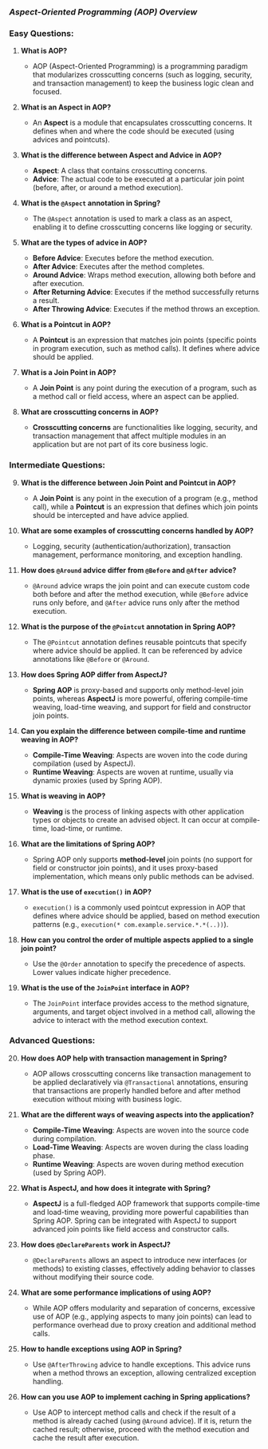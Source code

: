 ### ***Aspect-Oriented Programming (AOP) Overview***

### **Easy Questions:**

1. **What is AOP?**
   - AOP (Aspect-Oriented Programming) is a programming paradigm that modularizes crosscutting concerns (such as logging, security, and transaction management) to keep the business logic clean and focused.

2. **What is an Aspect in AOP?**
   - An **Aspect** is a module that encapsulates crosscutting concerns. It defines when and where the code should be executed (using advices and pointcuts).

3. **What is the difference between Aspect and Advice in AOP?**
   - **Aspect**: A class that contains crosscutting concerns.
   - **Advice**: The actual code to be executed at a particular join point (before, after, or around a method execution).

4. **What is the `@Aspect` annotation in Spring?**
   - The `@Aspect` annotation is used to mark a class as an aspect, enabling it to define crosscutting concerns like logging or security.

5. **What are the types of advice in AOP?**
   - **Before Advice**: Executes before the method execution.
   - **After Advice**: Executes after the method completes.
   - **Around Advice**: Wraps method execution, allowing both before and after execution.
   - **After Returning Advice**: Executes if the method successfully returns a result.
   - **After Throwing Advice**: Executes if the method throws an exception.

6. **What is a Pointcut in AOP?**
   - A **Pointcut** is an expression that matches join points (specific points in program execution, such as method calls). It defines where advice should be applied.

7. **What is a Join Point in AOP?**
   - A **Join Point** is any point during the execution of a program, such as a method call or field access, where an aspect can be applied.

8. **What are crosscutting concerns in AOP?**
   - **Crosscutting concerns** are functionalities like logging, security, and transaction management that affect multiple modules in an application but are not part of its core business logic.

### **Intermediate Questions:**

9. **What is the difference between Join Point and Pointcut in AOP?**
   - A **Join Point** is any point in the execution of a program (e.g., method call), while a **Pointcut** is an expression that defines which join points should be intercepted and have advice applied.

10. **What are some examples of crosscutting concerns handled by AOP?**
    - Logging, security (authentication/authorization), transaction management, performance monitoring, and exception handling.

11. **How does `@Around` advice differ from `@Before` and `@After` advice?**
    - `@Around` advice wraps the join point and can execute custom code both before and after the method execution, while `@Before` advice runs only before, and `@After` advice runs only after the method execution.

12. **What is the purpose of the `@Pointcut` annotation in Spring AOP?**
    - The `@Pointcut` annotation defines reusable pointcuts that specify where advice should be applied. It can be referenced by advice annotations like `@Before` or `@Around`.

13. **How does Spring AOP differ from AspectJ?**
    - **Spring AOP** is proxy-based and supports only method-level join points, whereas **AspectJ** is more powerful, offering compile-time weaving, load-time weaving, and support for field and constructor join points.

14. **Can you explain the difference between compile-time and runtime weaving in AOP?**
    - **Compile-Time Weaving**: Aspects are woven into the code during compilation (used by AspectJ).
    - **Runtime Weaving**: Aspects are woven at runtime, usually via dynamic proxies (used by Spring AOP).

15. **What is weaving in AOP?**
    - **Weaving** is the process of linking aspects with other application types or objects to create an advised object. It can occur at compile-time, load-time, or runtime.

16. **What are the limitations of Spring AOP?**
    - Spring AOP only supports **method-level** join points (no support for field or constructor join points), and it uses proxy-based implementation, which means only public methods can be advised.

17. **What is the use of `execution()` in AOP?**
    - `execution()` is a commonly used pointcut expression in AOP that defines where advice should be applied, based on method execution patterns (e.g., `execution(* com.example.service.*.*(..))`).

18. **How can you control the order of multiple aspects applied to a single join point?**
    - Use the `@Order` annotation to specify the precedence of aspects. Lower values indicate higher precedence.

19. **What is the use of the `JoinPoint` interface in AOP?**
    - The `JoinPoint` interface provides access to the method signature, arguments, and target object involved in a method call, allowing the advice to interact with the method execution context.

### **Advanced Questions:**

20. **How does AOP help with transaction management in Spring?**
    - AOP allows crosscutting concerns like transaction management to be applied declaratively via `@Transactional` annotations, ensuring that transactions are properly handled before and after method execution without mixing with business logic.

21. **What are the different ways of weaving aspects into the application?**
    - **Compile-Time Weaving**: Aspects are woven into the source code during compilation.
    - **Load-Time Weaving**: Aspects are woven during the class loading phase.
    - **Runtime Weaving**: Aspects are woven during method execution (used by Spring AOP).

22. **What is AspectJ, and how does it integrate with Spring?**
    - **AspectJ** is a full-fledged AOP framework that supports compile-time and load-time weaving, providing more powerful capabilities than Spring AOP. Spring can be integrated with AspectJ to support advanced join points like field access and constructor calls.

23. **How does `@DeclareParents` work in AspectJ?**
    - `@DeclareParents` allows an aspect to introduce new interfaces (or methods) to existing classes, effectively adding behavior to classes without modifying their source code.

24. **What are some performance implications of using AOP?**
    - While AOP offers modularity and separation of concerns, excessive use of AOP (e.g., applying aspects to many join points) can lead to performance overhead due to proxy creation and additional method calls.

25. **How to handle exceptions using AOP in Spring?**
    - Use `@AfterThrowing` advice to handle exceptions. This advice runs when a method throws an exception, allowing centralized exception handling.

26. **How can you use AOP to implement caching in Spring applications?**
    - Use AOP to intercept method calls and check if the result of a method is already cached (using `@Around` advice). If it is, return the cached result; otherwise, proceed with the method execution and cache the result after execution.
